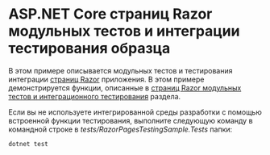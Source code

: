 # <a name="aspnet-core-razor-pages-unit-and-integration-testing-sample"></a>ASP.NET Core страниц Razor модульных тестов и интеграции тестирования образца

В этом примере описывается модульных тестов и тестирования интеграции [страниц Razor](https://docs.microsoft.com/aspnet/core/mvc/razor-pages) приложения. В этом примере демонстрируется функции, описанные в [страниц Razor модульных тестов и интеграционного тестирования](https://docs.microsoft.com/aspnet/core/testing/razor-pages-testing) раздела.

Если вы не используете интегрированной среды разработки с помощью встроенной функции тестирования, выполните следующую команду в командной строке в *tests/RazorPagesTestingSample.Tests* папки:

```console
dotnet test
```

